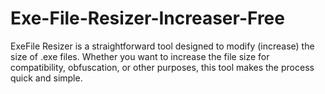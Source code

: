 # Exe-File-Resizer-Increaser-Free
ExeFile Resizer is a straightforward tool designed to modify (increase) the size of .exe files. Whether you want to increase the file size for compatibility, obfuscation, or other purposes, this tool makes the process quick and simple.
